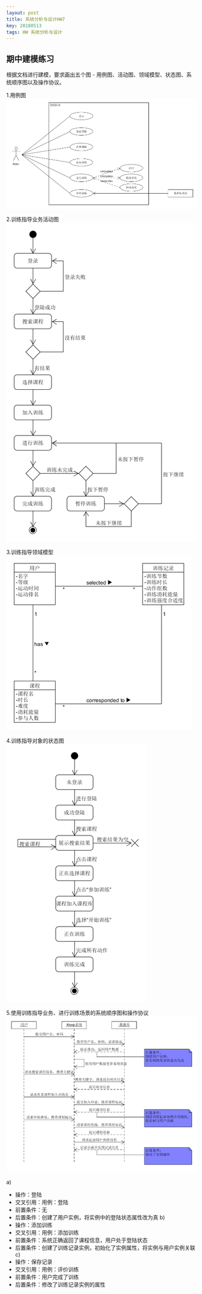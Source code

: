 ```yaml
---
layout: post
title: 系统分析与设计HW7
key: 20180513
tags: HW 系统分析与设计
---
```

## 期中建模练习
根据文档进行建模，要求画出五个图 - 用例图、活动图、领域模型、状态图、系统顺序图以及操作协议。

1.用例图
![image](https://github.com/JackyLrd/JackyLrd.github.io/raw/master/_posts/hw7_1.png)

2.训练指导业务活动图
![image](https://github.com/JackyLrd/JackyLrd.github.io/raw/master/_posts/hw7_2.png)

3.训练指导领域模型
![image](https://github.com/JackyLrd/JackyLrd.github.io/raw/master/_posts/hw7_3.png)

4.训练指导对象的状态图
![image](https://github.com/JackyLrd/JackyLrd.github.io/raw/master/_posts/hw7_4.png)

5.使用训练指导业务、进行训练场景的系统顺序图和操作协议
![image](https://github.com/JackyLrd/JackyLrd.github.io/raw/master/_posts/hw7_5.png)

a)
- 操作：登陆
- 交叉引用：用例：登陆
- 前置条件：无
- 后置条件：创建了用户实例，将实例中的登陆状态属性改为真
b)
- 操作：添加训练
- 交叉引用：用例：添加训练
- 前置条件：系统正确返回了课程信息，用户处于登陆状态
- 后置条件：创建了训练记录实例，初始化了实例属性，将实例与用户实例关联
c)
- 操作：保存记录
- 交叉引用：用例：评价训练
- 前置条件：用户完成了训练
- 后置条件：修改了训练记录实例的属性